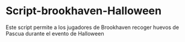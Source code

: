 # Script-brookhaven-Halloween
Este script permite a los jugadores de Brookhaven recoger huevos de Pascua durante el evento de Halloween
